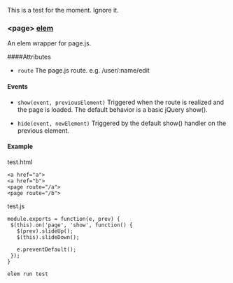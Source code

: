 This is a test for the moment. Ignore it.


### \<page\> [elem](http://github.com/em/elem)
 

An elem wrapper for page.js.

####Attributes
* `route` The page.js route. e.g. /user/:name/edit

#### Events

* `show(event, previousElement)` Triggered when the route is realized and the page is loaded. The default behavior is a basic jQuery show().

* `hide(event, newElement)` Triggered by the default show() handler on the previous element.

#### Example

test.html
```
<a href="a">
<a href="b">
<page route="/a">
<page route="/b">
```

test.js
```
module.exports = function(e, prev) {
 $(this).on('page', 'show', function() {
   $(prev).slideUp();
   $(this).slideDown();

   e.preventDefault();
 });
}
```

`elem run test`
